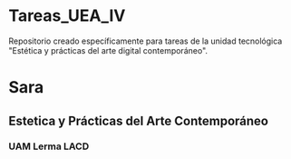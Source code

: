 # Tareas_UEA_IV
Repositorio creado específicamente para tareas de la unidad tecnológica "Estética y prácticas del arte digital contemporáneo".
# Sara
## Estetica y Prácticas del Arte Contemporáneo
### UAM Lerma LACD
